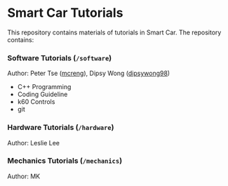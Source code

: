 # Smart Car Tutorials

This repository contains materials of tutorials in Smart Car. The repository contains:

### Software Tutorials (`/software`)

Author: Peter Tse ([mcreng](http://www.github.com/mcreng)), Dipsy Wong ([dipsywong98](http://www.github.com/dipsywong98))

* C++ Programming
* Coding Guideline
* k60 Controls
* git

### Hardware Tutorials (`/hardware`)

Author: Leslie Lee

### Mechanics Tutorials (`/mechanics`)

Author: MK